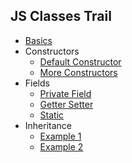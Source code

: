 ## JS Classes Trail
- [Basics](./class-basics.js)
- Constructors
  - [Default Constructor](./class-default-constructor.js)
  - [More Constructors](./class-constructor.js)
- Fields
  - [Private Field](./class-private-field.js)
  - [Getter Setter](./class-getter-setter.js)
  - [Static](./class-statis.js)
- Inheritance
  - [Example 1](./class-inheritance-extends1.js)
  - [Example 2](./class-inheritance-extends2.js)
